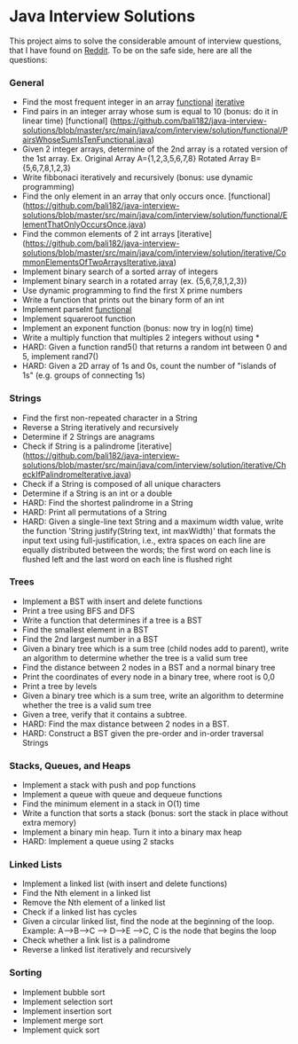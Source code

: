 # Java Interview Solutions
This project aims to solve the considerable amount of interview questions, that I have found on [Reddit](http://www.reddit.com/r/cscareerquestions/comments/20ahfq/heres_a_pretty_big_list_of_programming_interview/).
To be on the safe side, here are all the questions:

### General
* Find the most frequent integer in an array [functional](https://github.com/bali182/java-interview-solutions/blob/master/src/main/java/com/interview/solution/functional/MostFrequentIntegerInArrayFunctional.java) [iterative](https://github.com/bali182/java-interview-solutions/blob/master/src/main/java/com/interview/solution/iterative/MostFrequentIntegerInArrayIterative.java)
* Find pairs in an integer array whose sum is equal to 10 (bonus: do it in linear time) [functional] (https://github.com/bali182/java-interview-solutions/blob/master/src/main/java/com/interview/solution/functional/PairsWhoseSumIsTenFunctional.java)
* Given 2 integer arrays, determine of the 2nd array is a rotated version of the 1st array. Ex. Original Array A={1,2,3,5,6,7,8} Rotated Array B={5,6,7,8,1,2,3}
* Write fibbonaci iteratively and recursively (bonus: use dynamic programming)
* Find the only element in an array that only occurs once. [functional] (https://github.com/bali182/java-interview-solutions/blob/master/src/main/java/com/interview/solution/functional/ElementThatOnlyOccursOnce.java)
* Find the common elements of 2 int arrays [iterative] (https://github.com/bali182/java-interview-solutions/blob/master/src/main/java/com/interview/solution/iterative/CommonElementsOfTwoArraysIterative.java)
* Implement binary search of a sorted array of integers
* Implement binary search in a rotated array (ex. {5,6,7,8,1,2,3})
* Use dynamic programming to find the first X prime numbers
* Write a function that prints out the binary form of an int
* Implement parseInt [functional](https://github.com/bali182/java-interview-solutions/blob/master/src/main/java/com/interview/solution/functional/ParseIntFunctional.java)
* Implement squareroot function
* Implement an exponent function (bonus: now try in log(n) time)
* Write a multiply function that multiples 2 integers without using *
* HARD: Given a function rand5() that returns a random int between 0 and 5, implement rand7()
* HARD: Given a 2D array of 1s and 0s, count the number of "islands of 1s" (e.g. groups of connecting 1s)

### Strings
* Find the first non-repeated character in a String
* Reverse a String iteratively and recursively
* Determine if 2 Strings are anagrams
* Check if String is a palindrome [iterative] (https://github.com/bali182/java-interview-solutions/blob/master/src/main/java/com/interview/solution/iterative/CheckIfPalindromeIterative.java)
* Check if a String is composed of all unique characters
* Determine if a String is an int or a double
* HARD: Find the shortest palindrome in a String
* HARD: Print all permutations of a String
* HARD: Given a single-line text String and a maximum width value, write the function 'String justify(String text, int maxWidth)' that formats the input text using full-justification, i.e., extra spaces on each line are equally distributed between the words; the first word on each line is flushed left and the last word on each line is flushed right

### Trees
* Implement a BST with insert and delete functions
* Print a tree using BFS and DFS
* Write a function that determines if a tree is a BST
* Find the smallest element in a BST
* Find the 2nd largest number in a BST
* Given a binary tree which is a sum tree (child nodes add to parent), write an algorithm to determine whether the tree is a valid sum tree
* Find the distance between 2 nodes in a BST and a normal binary tree
* Print the coordinates of every node in a binary tree, where root is 0,0
* Print a tree by levels
* Given a binary tree which is a sum tree, write an algorithm to determine whether the tree is a valid sum tree
* Given a tree, verify that it contains a subtree.
* HARD: Find the max distance between 2 nodes in a BST.
* HARD: Construct a BST given the pre-order and in-order traversal Strings

### Stacks, Queues, and Heaps
* Implement a stack with push and pop functions
* Implement a queue with queue and dequeue functions
* Find the minimum element in a stack in O(1) time
* Write a function that sorts a stack (bonus: sort the stack in place without extra memory)
* Implement a binary min heap. Turn it into a binary max heap
* HARD: Implement a queue using 2 stacks

### Linked Lists
* Implement a linked list (with insert and delete functions)
* Find the Nth element in a linked list
* Remove the Nth element of a linked list
* Check if a linked list has cycles
* Given a circular linked list, find the node at the beginning of the loop. Example: A-->B-->C --> D-->E -->C, C is the node that begins the loop
* Check whether a link list is a palindrome
* Reverse a linked list iteratively and recursively

### Sorting
* Implement bubble sort
* Implement selection sort
* Implement insertion sort
* Implement merge sort
* Implement quick sort